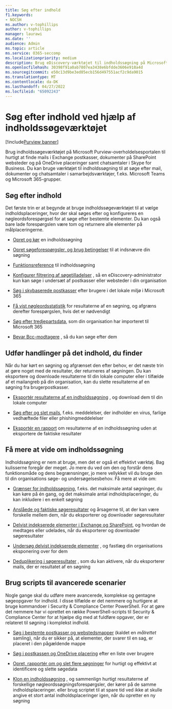 ```yaml
---
title: Søg efter indhold
f1.keywords:
- NOCSH
ms.author: v-tophillips
author: v-tophillips
manager: laurawi
ms.date: ''
audience: Admin
ms.topic: article
ms.service: O365-seccomp
ms.localizationpriority: medium
description: Brug eDiscovery-værktøjet til indholdssøgning på Microsoft Purview-overholdelsesportalen til hurtigt at finde mails i Exchange postkasser, dokumenter på SharePoint websteder og på OneDrive placeringer samt chatsamtaler i Skype for Business.
ms.openlocfilehash: 30398f91a0ab7807ea3438e6bfdde3606e918a4d
ms.sourcegitcommit: e50c13d9be3ed05ecb156d497551acf2c9da9015
ms.translationtype: MT
ms.contentlocale: da-DK
ms.lasthandoff: 04/27/2022
ms.locfileid: "65092243"
---
```

# <a name="search-for-content-using-the-content-search-tool"></a>Søg efter indhold ved hjælp af indholdssøgeværktøjet

[!include[Purview banner](../includes/purview-rebrand-banner.md)]

Brug indholdssøgeværktøjet på Microsoft Purview-overholdelsesportalen til hurtigt at finde mails i Exchange postkasser, dokumenter på SharePoint websteder og på OneDrive placeringer samt chatsamtaler i Skype for Business. Du kan bruge værktøjet til indholdssøgning til at søge efter mail, dokumenter og chatsamtaler i samarbejdsværktøjer, f.eks. Microsoft Teams og Microsoft 365-grupper.
  
## <a name="search-for-content"></a>Søg efter indhold

Det første trin er at begynde at bruge indholdssøgeværktøjet til at vælge indholdsplaceringer, hvor der skal søges efter og konfigureres en nøgleordsforespørgsel for at søge efter bestemte elementer. Du kan også bare lade forespørgslen være tom og returnere alle elementer på målplaceringerne.
  
- [Opret og kør](content-search.md) en indholdssøgning

- [Opret søgeforespørgsler, og brug betingelser](keyword-queries-and-search-conditions.md) til at indsnævre din søgning

- [Funktionsreference](content-search-reference.md) til indholdssøgning

- [Konfigurer filtrering af søgetilladelser](permissions-filtering-for-content-search.md) , så en eDiscovery-administrator kun kan søge i undersæt af postkasser eller websteder i din organisation

- [Søg i skybaserede postkasser](search-cloud-based-mailboxes-for-on-premises-users.md) efter brugere i det lokale miljø i Microsoft 365

- [Få vist nøgleordsstatistik](view-keyword-statistics-for-content-search.md) for resultaterne af en søgning, og afgræns derefter forespørgslen, hvis det er nødvendigt

- [Søg efter tredjepartsdata](use-content-search-to-search-third-party-data-that-was-imported.md), som din organisation har importeret til Microsoft 365

- [Bevar Bcc-modtagere](/exchange/policy-and-compliance/holds/preserve-bcc-recipients-and-group-members) , så du kan søge efter dem

## <a name="perform-actions-on-content-you-find"></a>Udfør handlinger på det indhold, du finder

Når du har kørt en søgning og afgrænset den efter behov, er det næste trin at gøre noget med de resultater, der returneres af søgningen. Du kan eksportere og downloade resultaterne til din lokale computer eller i tilfælde af et mailangreb på din organisation, kan du slette resultaterne af en søgning fra brugerpostkasser.
  
- [Eksportér resultaterne af en indholdssøgning](export-search-results.md) , og download dem til din lokale computer

- [Søg efter og slet mails](search-for-and-delete-messages-in-your-organization.md), f.eks. meddelelser, der indholder en virus, farlige vedhæftede filer eller phishingmeddelelser

- [Eksportér en rapport](export-a-content-search-report.md) om resultaterne af en indholdssøgning uden at eksportere de faktiske resultater

## <a name="learn-more-about-content-search"></a>Få mere at vide om indholdssøgning

Indholdssøgning er nem at bruge, men det er også et effektivt værktøj. Bag kulisserne foregår der meget. Jo mere du ved om den og forstår dens funktionsmåde og dens begrænsninger, jo mere vellykket vil du bruge den til din organisations søge- og undersøgelsesbehov. Få mere at vide om:
  
- [Grænser for indholdssøgning](limits-for-content-search.md), f.eks. det maksimale antal søgninger, du kan køre på én gang, og det maksimale antal indholdsplaceringer, du kan inkludere i en enkelt søgning

- [Anslåede og faktiske søgeresultater](differences-between-estimated-and-actual-ediscovery-search-results.md) og årsagerne til, at der kan være forskelle mellem dem, når du eksporterer og downloader søgeresultater

- [Delvist indekserede elementer i Exchange og SharePoint](partially-indexed-items-in-content-search.md), og hvordan de medtages eller udelades, når du eksporterer og downloader søgeresultater

- [Undersøg delvist indekserede elementer](investigating-partially-indexed-items-in-ediscovery.md) , og fastlæg din organisations eksponering over for dem

- [Deduplikering i søgeresultater](de-duplication-in-ediscovery-search-results.md) , som du kan aktivere, når du eksporterer mails, der er resultatet af en søgning

## <a name="use-scripts-for-advanced-scenarios"></a>Brug scripts til avancerede scenarier

Nogle gange skal du udføre mere avancerede, komplekse og gentagne søgeopgaver for indhold. I disse tilfælde er det nemmere og hurtigere at bruge kommandoer i Security & Compliance Center PowerShell. For at gøre det nemmere har vi oprettet en række PowerShell-scripts til Security & Compliance Center for at hjælpe dig med at fuldføre opgaver, der er relateret til søgning i komplekst indhold.

- [Søg i bestemte postkasser og webstedsmapper](use-content-search-for-targeted-collections.md) (kaldet en  *målrettet* samling), når du er sikker på, at elementer, der svarer til en sag, er placeret i den pågældende mappe

- [Søg i postkassen og OneDrive placering](search-the-mailbox-and-onedrive-for-business-for-a-list-of-users.md) efter en liste over brugere

- [Opret, rapportér om og slet flere søgninger](create-report-on-and-delete-multiple-content-searches.md) for hurtigt og effektivt at identificere og slette søgedata

- [Klon en indholdssøgning](clone-a-content-search.md) , og sammenlign hurtigt resultaterne af forskellige nøgleordssøgningsforespørgsler, der kører på de samme indholdsplaceringer. eller brug scriptet til at spare tid ved ikke at skulle angive et stort antal indholdsplaceringer igen, når du opretter en ny søgning
